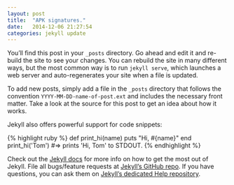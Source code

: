 ```yaml
---
layout: post
title:  "APK signatures."
date:   2014-12-06 21:27:54
categories: jekyll update
---
```

You’ll find this post in your `_posts` directory. Go ahead and edit it and
re-build the site to see your changes. You can rebuild the site in many
different ways, but the most common way is to run `jekyll serve`, which
launches a web server and auto-regenerates your site when a file is updated.

To add new posts, simply add a file in the `_posts` directory that follows
the convention `YYYY-MM-DD-name-of-post.ext` and includes the necessary front
matter. Take a look at the source for this post to get an idea about how it
works.

Jekyll also offers powerful support for code snippets:

{% highlight ruby %}
def print_hi(name)
  puts "Hi, #{name}"
end
print_hi('Tom')
#=> prints 'Hi, Tom' to STDOUT.
{% endhighlight %}

Check out the [Jekyll docs][jekyll] for more info on how to get the most out of Jekyll. File all bugs/feature requests at [Jekyll’s GitHub repo][jekyll-gh]. If you have questions, you can ask them on [Jekyll’s dedicated Help repository][jekyll-help].

[jekyll]:      http://jekyllrb.com
[jekyll-gh]:   https://github.com/jekyll/jekyll
[jekyll-help]: https://github.com/jekyll/jekyll-help
